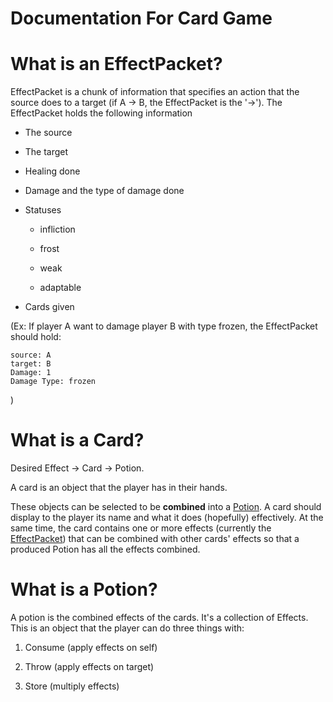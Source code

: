 # Documentation For Card Game

# What is an EffectPacket?

EffectPacket is a chunk of information that specifies an action that the source does to a target (if A → B, the EffectPacket is the '→').
The EffectPacket holds the following information

* The source

* The target

* Healing done

* Damage and the type of damage done

* Statuses

    * infliction
 
    * frost
 
    * weak
 
    * adaptable

* Cards given

(Ex: If player A want to damage player B with type frozen, the EffectPacket should hold:

```
source: A
target: B
Damage: 1
Damage Type: frozen
```
)

# What is a Card?

Desired Effect → Card → Potion.

A card is an object that the player has in their hands. 

These objects can be selected to be **combined** into a [Potion](#what-is-a-potion). A card should display to the player its name and what it does (hopefully) effectively. At the same time, the card contains one or more effects (currently the [EffectPacket](#what-is-an-effectpacket)) that can be combined with other cards' effects so that a produced Potion has all the effects combined. 

# What is a Potion?

A potion is the combined effects of the cards. It's a collection of Effects. This is an object that the player can do three things with:

1. Consume (apply effects on self)

2. Throw (apply effects on target)

3. Store (multiply effects)



